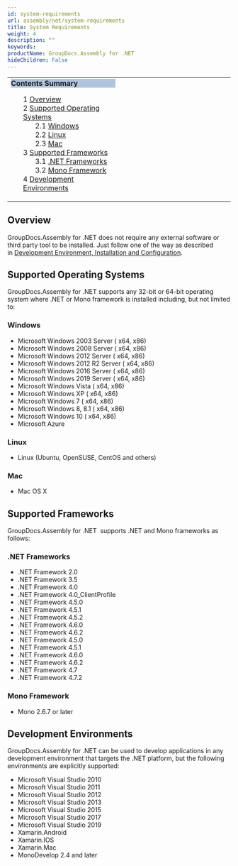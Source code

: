 ```yaml
---
id: system-requirements
url: assembly/net/system-requirements
title: System Requirements
weight: 4
description: ""
keywords: 
productName: GroupDocs.Assembly for .NET
hideChildren: False
---
```

<table class="sectionMacro" border="0" cellpadding="5" cellspacing="0" width="100%"><tbody><tr><td valign="top" width="50%"><div class="panel" style="border-top-width: 1px; border-right-width: 1px; border-bottom-width: 1px; border-left-width: 1px;"><div class="panelHeader" style="border-bottom-width: 1px; background-color: rgb(176, 196, 222);"><b>Contents Summary</b></div><div class="panelContent"><style type="text/css">div.rbtoc1590388622164 { padding-top: 0px; padding-right: 0px; padding-bottom: 0px; padding-left: 0px; }div.rbtoc1590388622164 ul { list-style-type: none; list-style-image: none; margin-left: 0px; }div.rbtoc1590388622164 li { margin-left: 0px; padding-left: 0px; }</style><div class="toc rbtoc1590388622164"><ul class="toc-indentation"><li><span class="TOCOutline">1</span> <a href="#SystemRequirements-Overview">Overview</a></li><li><span class="TOCOutline">2</span> <a href="#SystemRequirements-SupportedOperatingSystems">Supported Operating Systems</a><ul class="toc-indentation"><li><span class="TOCOutline">2.1</span> <a href="#SystemRequirements-Windows">Windows</a></li><li><span class="TOCOutline">2.2</span> <a href="#SystemRequirements-Linux">Linux</a></li><li><span class="TOCOutline">2.3</span> <a href="#SystemRequirements-Mac">Mac</a></li></ul></li><li><span class="TOCOutline">3</span> <a href="#SystemRequirements-SupportedFrameworks">Supported Frameworks</a><ul class="toc-indentation"><li><span class="TOCOutline">3.1</span> <a href="#SystemRequirements-.NETFrameworks">.NET Frameworks</a></li><li><span class="TOCOutline">3.2</span> <a href="#SystemRequirements-MonoFramework">Mono Framework</a></li></ul></li><li><span class="TOCOutline">4</span> <a href="#SystemRequirements-DevelopmentEnvironments">Development Environments</a></li></ul></div></div></div></td><td valign="top" width="50%"><p>&nbsp;</p></td></tr></tbody></table>

## Overview

GroupDocs.Assembly for .NET does not require any external software or third party tool to be installed. Just follow one of the way as described in [Development Environment, Installation and Configuration](Development%2BEnvironment%252C%2BInstallation%2Band%2BConfiguration.html).

## Supported Operating Systems

GroupDocs.Assembly for .NET supports any 32-bit or 64-bit operating system where .NET or Mono framework is installed including, but not limited to:

### Windows

*   Microsoft Windows 2003 Server ( x64, x86)
*   Microsoft Windows 2008 Server ( x64, x86)
*   Microsoft Windows 2012 Server ( x64, x86)
*   Microsoft Windows 2012 R2 Server ( x64, x86)
*   Microsoft Windows 2016 Server ( x64, x86)
*   Microsoft Windows 2019 Server ( x64, x86)
*   Microsoft Windows Vista ( x64, x86)
*   Microsoft Windows XP ( x64, x86)
*   Microsoft Windows 7 ( x64, x86)
*   Microsoft Windows 8, 8.1 ( x64, x86)
*   Microsoft Windows 10 ( x64, x86)
*   Microsoft Azure

### Linux

*   Linux (Ubuntu, OpenSUSE, CentOS and others)

### Mac

*   Mac OS X

## Supported Frameworks

GroupDocs.Assembly for .NET  supports .NET and Mono frameworks as follows:

### .NET Frameworks

*   .NET Framework 2.0
*   .NET Framework 3.5
*   .NET Framework 4.0
*   .NET Framework 4.0\_ClientProfile
*   .NET Framework 4.5.0
*   .NET Framework 4.5.1
*   .NET Framework 4.5.2
*   .NET Framework 4.6.0
*   .NET Framework 4.6.2
*   .NET Framework 4.5.0
*   .NET Framework 4.5.1
*   .NET Framework 4.6.0
*   .NET Framework 4.6.2
*   .NET Framework 4.7
*   .NET Framework 4.7.2

### Mono Framework

*   Mono 2.6.7 or later

## Development Environments

GroupDocs.Assembly for .NET can be used to develop applications in any development environment that targets the .NET platform, but the following environments are explicitly supported:

*   Microsoft Visual Studio 2010
*   Microsoft Visual Studio 2011
*   Microsoft Visual Studio 2012
*   Microsoft Visual Studio 2013
*   Microsoft Visual Studio 2015
*   Microsoft Visual Studio 2017
*   Microsoft Visual Studio 2019
*   Xamarin.Android
*   Xamarin.IOS
*   Xamarin.Mac
*   MonoDevelop 2.4 and later
